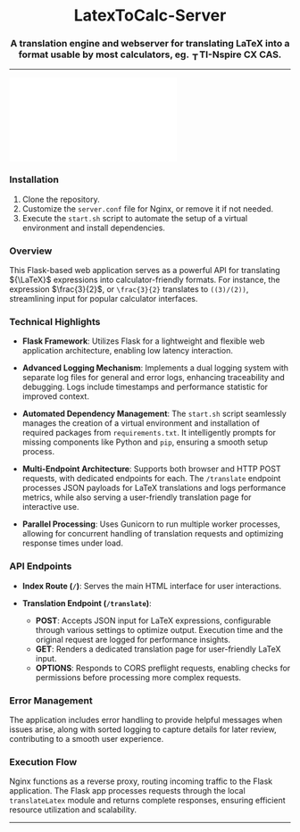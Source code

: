 <h1 align="center">LatexToCalc-Server</h1>



### <div align="center">A translation engine and webserver for translating LaTeX into a format usable by most calculators, eg. <img src="https://schoolstore.fi/wp-content/uploads/2019/02/ti-nspirecx_cas_ss_icon_lo.png" alt="TI-Nspire CX CAS" width="15" height="15" style="vertical-align: bottom;">TI-Nspire CX CAS.</div>

---
![API Status](/api-status-badge.md)

### Installation

1. Clone the repository.
2. Customize the `server.conf` file for Nginx, or remove it if not needed.
3. Execute the `start.sh` script to automate the setup of a virtual environment and install dependencies.

### Overview
This Flask-based web application serves as a powerful API for translating ${\LaTeX}$ 
 expressions into calculator-friendly formats. For instance, the expression $\frac{3}{2}$, or `\frac{3}{2}`  translates to `((3)/(2))`, streamlining input for popular calculator interfaces.

### Technical Highlights

- **Flask Framework**: Utilizes Flask for a lightweight and flexible web application architecture, enabling low latency interaction.
  
- **Advanced Logging Mechanism**: Implements a dual logging system with separate log files for general and error logs, enhancing traceability and debugging. Logs include timestamps and performance statistic for improved context.

- **Automated Dependency Management**: The `start.sh` script seamlessly manages the creation of a virtual environment and installation of required packages from `requirements.txt`. It intelligently prompts for missing components like Python and `pip`, ensuring a smooth setup process.

- **Multi-Endpoint Architecture**: Supports both browser and HTTP POST requests, with dedicated endpoints for each. The `/translate` endpoint processes JSON payloads for LaTeX translations and logs performance metrics, while also serving a user-friendly translation page for interactive use.

- **Parallel Processing**: Uses Gunicorn to run multiple worker processes, allowing for concurrent handling of translation requests and optimizing response times under load.

### API Endpoints

- **Index Route (`/`)**: Serves the main HTML interface for user interactions.
  
- **Translation Endpoint (`/translate`)**:
  - **POST**: Accepts JSON input for LaTeX expressions, configurable through various settings to optimize output. Execution time and the original request are logged for performance insights.
  - **GET**: Renders a dedicated translation page for user-friendly LaTeX input.
  - **OPTIONS**: Responds to CORS preflight requests, enabling checks for permissions before processing more complex requests.

### Error Management

The application includes error handling to provide helpful messages when issues arise, along with sorted logging to capture details for later review, contributing to a smooth user experience.

### Execution Flow

Nginx functions as a reverse proxy, routing incoming traffic to the Flask application. The Flask app processes requests through the local `translateLatex` module and returns complete responses, ensuring efficient resource utilization and scalability.

---
